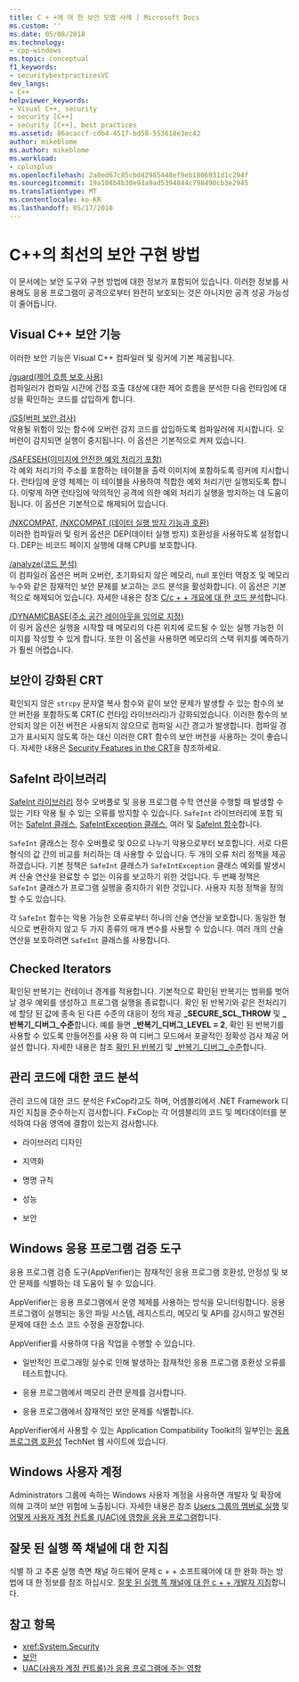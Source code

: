 ```yaml
---
title: C + +에 대 한 보안 모범 사례 | Microsoft Docs
ms.custom: ''
ms.date: 05/08/2018
ms.technology:
- cpp-windows
ms.topic: conceptual
f1_keywords:
- securitybestpracticesVC
dev_langs:
- C++
helpviewer_keywords:
- Visual C++, security
- security [C++]
- security [C++], best practices
ms.assetid: 86acaccf-cdb4-4517-bd58-553618e3ec42
author: mikeblome
ms.author: mikeblome
ms.workload:
- cplusplus
ms.openlocfilehash: 2a0ed67c85cbd42985448ef9eb1806931d1c294f
ms.sourcegitcommit: 19a108b4b30e93a9ad5394844c798490cb3e2945
ms.translationtype: MT
ms.contentlocale: ko-KR
ms.lasthandoff: 05/17/2018
---
```

# <a name="security-best-practices-for-c"></a>C++의 최선의 보안 구현 방법

이 문서에는 보안 도구와 구현 방법에 대한 정보가 포함되어 있습니다. 이러한 정보를 사용해도 응용 프로그램이 공격으로부터 완전히 보호되는 것은 아니지만 공격 성공 가능성이 줄어듭니다.  
  
## <a name="visual-c-security-features"></a>Visual C++ 보안 기능

 이러한 보안 기능은 Visual C++ 컴파일러 및 링커에 기본 제공됩니다.  
  
 [/guard(제어 흐름 보호 사용)](../build/reference/guard-enable-control-flow-guard.md)  
 컴파일러가 컴파일 시간에 간접 호출 대상에 대한 제어 흐름을 분석한 다음 런타임에 대상을 확인하는 코드를 삽입하게 합니다.  
  
 [/GS(버퍼 보안 검사)](../build/reference/gs-buffer-security-check.md)  
 악용될 위험이 있는 함수에 오버런 감지 코드를 삽입하도록 컴파일러에 지시합니다. 오버런이 감지되면 실행이 중지됩니다. 이 옵션은 기본적으로 켜져 있습니다.  
  
 [/SAFESEH(이미지에 안전한 예외 처리기 포함)](../build/reference/safeseh-image-has-safe-exception-handlers.md)  
 각 예외 처리기의 주소를 포함하는 테이블을 출력 이미지에 포함하도록 링커에 지시합니다. 런타임에 운영 체제는 이 테이블을 사용하여 적합한 예외 처리기만 실행되도록 합니다. 이렇게 하면 런타임에 악의적인 공격에 의한 예외 처리기 실행을 방지하는 데 도움이 됩니다. 이 옵션은 기본적으로 해제되어 있습니다.  
  
 [/NXCOMPAT](../build/reference/nxcompat.md), [/NXCOMPAT (데이터 실행 방지 기능과 호환)](../build/reference/nxcompat-compatible-with-data-execution-prevention.md)  
 이러한 컴파일러 및 링커 옵션은 DEP(데이터 실행 방지) 호환성을 사용하도록 설정합니다. DEP는 비코드 페이지 실행에 대해 CPU를 보호합니다.  
  
 [/analyze(코드 분석)](../build/reference/analyze-code-analysis.md)  
 이 컴파일러 옵션은 버퍼 오버런, 초기화되지 않은 메모리, null 포인터 역참조 및 메모리 누수와 같은 잠재적인 보안 문제를 보고하는 코드 분석을 활성화합니다. 이 옵션은 기본적으로 해제되어 있습니다. 자세한 내용은 참조 [C/c + + 개요에 대 한 코드 분석](/visualstudio/code-quality/code-analysis-for-c-cpp-overview)합니다.  
  
 [/DYNAMICBASE(주소 공간 레이아웃을 임의로 지정)](../build/reference/dynamicbase-use-address-space-layout-randomization.md)  
 이 링커 옵션은 실행을 시작할 때 메모리의 다른 위치에 로드될 수 있는 실행 가능한 이미지를 작성할 수 있게 합니다. 또한 이 옵션을 사용하면 메모리의 스택 위치를 예측하기가 훨씬 어렵습니다.  
  
## <a name="security-enhanced-crt"></a>보안이 강화된 CRT  
 확인되지 않은 `strcpy` 문자열 복사 함수와 같이 보안 문제가 발생할 수 있는 함수의 보안 버전을 포함하도록 CRT(C 런타임 라이브러리)가 강화되었습니다. 이러한 함수의 보안되지 않은 이전 버전은 사용되지 않으므로 컴파일 시간 경고가 발생합니다. 컴파일 경고가 표시되지 않도록 하는 대신 이러한 CRT 함수의 보안 버전을 사용하는 것이 좋습니다. 자세한 내용은 [Security Features in the CRT](../c-runtime-library/security-features-in-the-crt.md)을 참조하세요.  
  
## <a name="safeint-library"></a>SafeInt 라이브러리  
 [SafeInt 라이브러리](../windows/safeint-library.md) 정수 오버플로 및 응용 프로그램 수학 연산을 수행할 때 발생할 수 있는 기타 악용 될 수 있는 오류를 방지할 수 있습니다. `SafeInt` 라이브러리에 포함 되어는 [SafeInt 클래스](../windows/safeint-class.md), [SafeIntException 클래스](../windows/safeintexception-class.md), 여러 및 [SafeInt 함수](../windows/safeint-functions.md)합니다.  
  
 `SafeInt` 클래스는 정수 오버플로 및 0으로 나누기 악용으로부터 보호합니다. 서로 다른 형식의 값 간의 비교를 처리하는 데 사용할 수 있습니다. 두 개의 오류 처리 정책을 제공하겠습니다. 기본 정책은 `SafeInt` 클래스가 `SafeIntException` 클래스 예외를 발생시켜 산술 연산을 완료할 수 없는 이유를 보고하기 위한 것입니다. 두 번째 정책은 `SafeInt` 클래스가 프로그램 실행을 중지하기 위한 것입니다. 사용자 지정 정책을 정의할 수도 있습니다.  
  
 각 `SafeInt` 함수는 악용 가능한 오류로부터 하나의 산술 연산을 보호합니다. 동일한 형식으로 변환하지 않고 두 가지 종류의 매개 변수를 사용할 수 있습니다. 여러 개의 산술 연산을 보호하려면 `SafeInt` 클래스를 사용합니다.  
  
## <a name="checked-iterators"></a>Checked Iterators  
 확인된 반복기는 컨테이너 경계를 적용합니다. 기본적으로 확인된 반복기는 범위를 벗어날 경우 예외를 생성하고 프로그램 실행을 종료합니다. 확인 된 반복기와 같은 전처리기에 할당 된 값에 종속 된 다른 수준의 대응이 정의 제공  **\_SECURE\_SCL\_THROW** 및  **\_반복기\_디버그\_수준**합니다. 예를 들면  **\_반복기\_디버그\_LEVEL = 2**, 확인 된 반복기를 사용할 수 있도록 만들어진를 사용 하 여 디버그 모드에서 포괄적인 정확성 검사 제공 어설션 합니다. 자세한 내용은 참조 [확인 된 반복기](../standard-library/checked-iterators.md) 및 [ \_반복기\_디버그\_수준](../standard-library/iterator-debug-level.md)합니다.  
  
## <a name="code-analysis-for-managed-code"></a>관리 코드에 대한 코드 분석  
 관리 코드에 대한 코드 분석은 FxCop라고도 하며, 어셈블리에서 .NET Framework 디자인 지침을 준수하는지 검사합니다. FxCop는 각 어셈블리의 코드 및 메타데이터를 분석하여 다음 영역에 결함이 있는지 검사합니다.  
  
-   라이브러리 디자인  
  
-   지역화  
  
-   명명 규칙  
  
-   성능  
  
-   보안  
  
## <a name="windows-application-verifier"></a>Windows 응용 프로그램 검증 도구  
 응용 프로그램 검증 도구(AppVerifier)는 잠재적인 응용 프로그램 호환성, 안정성 및 보안 문제를 식별하는 데 도움이 될 수 있습니다.  
  
 AppVerifier는 응용 프로그램에서 운영 체제를 사용하는 방식을 모니터링합니다. 응용 프로그램이 실행되는 동안 파일 시스템, 레지스트리, 메모리 및 API를 감시하고 발견된 문제에 대한 소스 코드 수정을 권장합니다.  
  
 AppVerifier를 사용하여 다음 작업을 수행할 수 있습니다.  
  
-   일반적인 프로그래밍 실수로 인해 발생하는 잠재적인 응용 프로그램 호환성 오류를 테스트합니다.  
  
-   응용 프로그램에서 메모리 관련 문제를 검사합니다.  

-   응용 프로그램에서 잠재적인 보안 문제를 식별합니다.  
  
 AppVerifier에서 사용할 수 있는 Application Compatibility Toolkit의 일부인는 [응용 프로그램 호환성](http://go.microsoft.com/fwlink/p/?linkid=91277) TechNet 웹 사이트에 있습니다.  
  

## <a name="windows-user-accounts"></a>Windows 사용자 계정  
 Administrators 그룹에 속하는 Windows 사용자 계정을 사용하면 개발자 및 확장에 의해 고객이 보안 위험에 노출됩니다. 자세한 내용은 참조 [Users 그룹의 멤버로 실행](running-as-a-member-of-the-users-group.md) 및 [어떻게 사용자 계정 컨트롤 (UAC)에 영향을 응용 프로그램](how-user-account-control-uac-affects-your-application.md)합니다.

## <a name="guidance-for-speculative-execution-side-channels"></a>잘못 된 실행 쪽 채널에 대 한 지침

식별 하 고 추론 실행 측면 채널 하드웨어 문제 c + + 소프트웨어에 대 한 완화 하는 방법에 대 한 정보를 참조 하십시오. [잘못 된 실행 쪽 채널에 대 한 c + + 개발자 지침](developer-guidance-speculative-execution.md)합니다.

## <a name="see-also"></a>참고 항목  
- <xref:System.Security>   
- [보안](/dotnet/standard/security/index)   
- [UAC(사용자 계정 컨트롤)가 응용 프로그램에 주는 영향](how-user-account-control-uac-affects-your-application.md)
